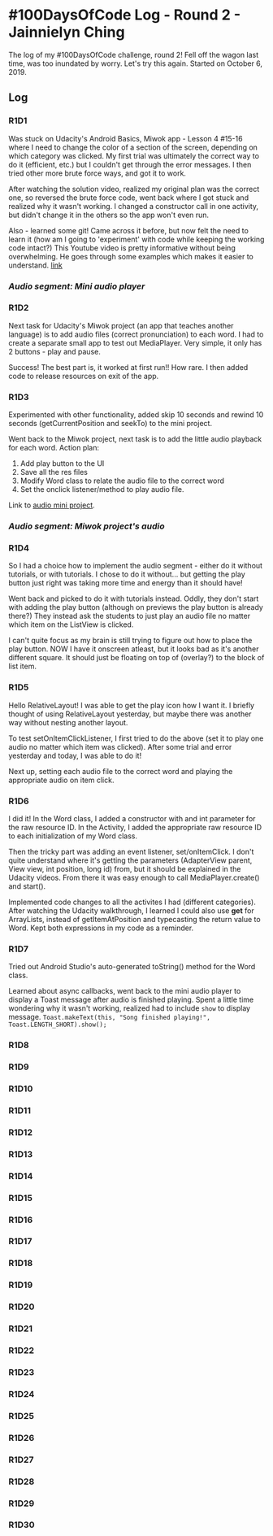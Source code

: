 # #100DaysOfCode Log - Round 2 - Jainnielyn Ching

The log of my #100DaysOfCode challenge, round 2! Fell off the wagon last time, was too inundated by worry. Let's try this again. 
Started on October 6, 2019.

## Log

### R1D1 
Was stuck on Udacity's Android Basics, Miwok app - Lesson 4 #15-16 where I need to change the color of a section of the screen, depending on which category was clicked. My first trial was ultimately the correct way to do it (efficient, etc.) but I couldn't get through the error messages. I then tried other more brute force ways, and got it to work. 

After watching the solution video, realized my original plan was the correct one, so reversed the brute force code, went back where I got stuck and realized why it wasn't working. I changed a constructor call in one activity, but didn't change it in the others so the app won't even run.

Also - learned some git! Came across it before, but now felt the need to learn it (how am I going to 'experiment' with code while keeping the working code intact?) This Youtube video is pretty informative without being overwhelming. He goes through some examples which makes it easier to understand. [link](https://www.youtube.com/watch?v=SWYqp7iY_Tc)

### ***Audio segment: Mini audio player***

### R1D2
Next task for Udacity's Miwok project (an app that teaches another language) is to add audio files (correct pronunciation) to each word. I had to create a separate small app to test out MediaPlayer. Very simple, it only has 2 buttons - play and pause.

Success! The best part is, it worked at first run!! How rare. I then added code to release resources on exit of the app.

### R1D3
Experimented with other functionality, added skip 10 seconds and rewind 10 seconds (getCurrentPosition and seekTo) to the mini project.

Went back to the Miwok project, next task is to add the little audio playback for each word. Action plan: 
1. Add play button to the UI
2. Save all the res files
3. Modify Word class to relate the audio file to the correct word
4. Set the onclick listener/method to play audio file.

Link to [audio mini project](https://github.com/jainnielyn/Basic-audio-player).

### ***Audio segment: Miwok project's audio***

### R1D4
So I had a choice how to implement the audio segment - either do it without tutorials, or with tutorials. I chose to do it without... but getting the play button just right was taking more time and energy than it should have!

Went back and picked to do it with tutorials instead. Oddly, they don't start with adding the play button (although on previews the play button is already there?) They instead ask the students to just play an audio file no matter which item on the ListView is clicked.

I can't quite focus as my brain is still trying to figure out how to place the play button. NOW I have it onscreen atleast, but it looks bad as it's another different square. It should just be floating on top of (overlay?) to the block of list item.

### R1D5
Hello RelativeLayout! I was able to get the play icon how I want it. I briefly thought of using RelativeLayout yesterday, but maybe there was another way without nesting another layout.

To test setOnItemClickListener, I first tried to do the above (set it to play one audio no matter which item was clicked). After some trial and error yesterday and today, I was able to do it!

Next up, setting each audio file to the correct word and playing the appropriate audio on item click.

### R1D6
I did it! In the Word class, I added a constructor with and int parameter for the raw resource ID. In the Activity, I added the appropriate raw resource ID to each initialization of my Word class. 

Then the tricky part was adding an event listener, set/onItemClick. I don't quite understand where it's getting the parameters (AdapterView parent, View view, int position, long id) from, but it should be explained in the Udacity videos. From there it was easy enough to call MediaPlayer.create() and start().

Implemented code changes to all the activites I had (different categories). After watching the Udacity walkthrough, I learned I could also use **get** for ArrayLists, instead of getItemAtPosition and typecasting the return value to Word. Kept both expressions in my code as a reminder.

### R1D7
Tried out Android Studio's auto-generated toString() method for the Word class.

Learned about async callbacks, went back to the mini audio player to display a Toast message after audio is finished playing. Spent a little time wondering why it wasn't working, realized had to include `show` to display message.
`Toast.makeText(this, "Song finished playing!", Toast.LENGTH_SHORT).show();`


### R1D8
### R1D9
### R1D10
### R1D11
### R1D12
### R1D13
### R1D14
### R1D15
### R1D16
### R1D17
### R1D18
### R1D19
### R1D20
### R1D21
### R1D22
### R1D23
### R1D24
### R1D25
### R1D26
### R1D27
### R1D28
### R1D29
### R1D30
